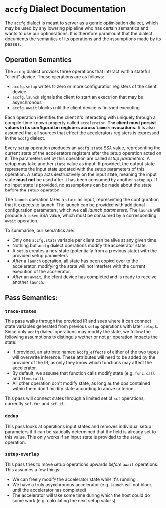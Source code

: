 # `accfg` Dialect Documentation

The `accfg` dialect is meant to server as a genric optimisation dialect, which may be used by any lowering pipieline
who has certain semantics and wants to use our optimisations. It is therefore paramount that the dialect documents
the semantics of its operations and the assumptions made by its passes.  

## Operation Semantics

The `accfg` dialect provides three operations that interact with a stateful "client" device. These operations are as
follows:

- `accfg.setup` writes to zero or more configuration registers of the client device
- `accfg.launch` signals the client to start an execution that may be asynchronous
- `accfg.await` blocks until the client device is finished executing

Each operation identifies the client it's interacting with uniquely through a compile-time known property called
`accelerator`. **The client must persist values in its configuration registers across `launch` invocations.**
It is also assumed that all sources that effect the accelerators registers is expressed in the `accfg` dialect.

Every `setup` operation produces an `accfg.state` SSA value, representing the current state of the accelerators
registers after the setup operation acted on it. The parameters set by this operation are called *setup parameters*.
A setup may take another `state` value as input. If provided, the output state represents the input state updated
with the setup parameters of this operation. A setup acts destructively on the input state, meaning the input state
**must not** be used after it has been consumed by another `setup` op. If no input state is provided, no assumptions
can be made about the state before the setup operation.

The `launch` operation takes a `state` as input, representing the configuration that it expects to launch. The launch
can be provided with additional configuration parameters, which we call *launch parameters*. The `launch` will produce a
`token` SSA value, which must be consumed by a corresponding `await` operation.


To summarise, our semantics are:
- Only one `accfg.state` variable per client can be alive at any given time.
- Nothing but `accfg` dialect operations modify the accelerator state. 
- A `setup` creates a new state (potentially from a previous state) with the provided setup parameters
- *After* a `launch` operation, all state has been copied over to the accelerator, modifying the state will not 
  interfere with the current execution of the accelerator.
- *After* an `await`, the client device has completed and is ready to receive another `launch`.


## Pass Semantics:

### `trace-states`

This pass walks through the provided IR and sees where it can connect state variables generated from previous `setup`
operations with later `setup`s. Since only `accfg` dialect operations may modify the state, we follow the following
assumptions to distinguis wether or not an operation impacts the state:

- If provided, an attribute named `accfg_effects` of either of the two types will overwrite inference.
  These attributes will need to be added by the provider of the IR, as only they know which functions may affect
  the accelerator.
- By default, we assume that function calls modify state (e.g. `func.call` and `llvm.call`).
- All other operation don't modify state, as long as the ops contained within them don't modify state according
  to above criterion.

This pass will connect states through a limited set of `scf` operations, currently `scf.for` and `scf.if`.

### `dedup`

This pass looks at operations input states and removes individual setup parameters if it can be statically determined
that the field is already set to this value. This only works if an input state is provided to the `setup` operation.

### `setup-overlap`

This pass tries to move setup operations upwards *before* `await` operations. This assumes a few things:

- We can freely modify the accelerator state while it's running
- We have a truly asynchronous accelerator (e.g. `launch` will not block until the accelerator has completed)
- The accelerator will take some time during which the host could do some work (e.g. calculating the next setup values)



